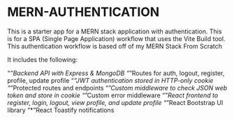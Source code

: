 # MERN-AUTHENTICATION
This is a starter app for a MERN stack application with authentication. This is for a SPA (Single Page Application) workflow that uses the Vite Build tool. This authentication workflow is based off of my MERN Stack From Scratch


It includes the following:

“*”Backend API with Express & MongoDB
“*”Routes for auth, logout, register, profile, update profile
“*”JWT authentication stored in HTTP-only cookie
“*”Protected routes and endpoints
“*”Custom middleware to check JSON web token and store in cookie
“*”Custom error middleware
“*”React frontend to register, login, logout, view profile, and update profile
“*”React Bootstrap UI library
“*”React Toastify notifications
